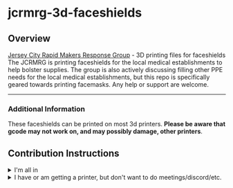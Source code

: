 # jcrmrg-3d-faceshields
## Overview
[Jersey City Rapid Makers Response Group](https://jcrmrg.org) - 3D printing files for faceshields  
The JCRMRG is printing faceshields for the local medical establishments to help bolster supplies.
The group is also actively discussing filling other PPE needs for the local medical establishments, but this repo is specifically geared towards printing facemasks.
Any help or support are welcome.

---

### Additional Information
These faceshields can be printed on most 3d printers.  **Please be aware that gcode may not work on, and may possibly damage, other printers**.

## Contribution Instructions

<details>
  <summary>I'm all in</summary>

  Great, first go to our [site and sign up](https://jcrmrg.org/join).  
  After fully onboarding you will be able to contribute to the repo, but it is not required.
  Follow the guides below for pulling the repo and contributing.
  In the meantime you can download the gcode or Cura projects and start printing.

  #### Requirements:
  * Git
  * Cura
  * Write access to the repo (contact @timothyjryan)

  #### Get the repository
  ```
  cd <where to keep local copy>
  git clone https://github.com/JerseyCityRapidMakerResponseGroup/jcrmrg-3d-faceshields
  ```
  #### Edit projects
  *gcode and zips are ignored by git intentionally*
  **Make sure to pull the repository before doing any work**

  `git pull`

  Use Cura to open a project in the projects folder or save a new project to that folder.
  Then push it to the repo.
  
  ```
  git add . # adds everything, alternatively git add <file>
  git commit -m "Some description about the change made to the file"
  git push
  ```

  #### Upload gcode
  Go to the [Releases](https://github.com/JerseyCityRapidMakerResponseGroup/jcrmrg-3d-faceshields/releases) page.  
  Add a new draft. The uploaded file should be a zip of the gcode and the Cura project.  
  **Please be sure that different files have different major version numbers (v1.x, v2.x, etc.).
  This is not exactly how versioning should be used, but it will be the easiest to maintain for our purposes.**

</details>

<details>
  <summary>I have or am getting a printer, but don't want to do meetings/discord/etc.</summary>
  
  Copy the Cura projects for either the Prusa or Verskstan models from this repo (or clone the repo).
  Print what you can and message [admin@jcrmrg.org](mailto:admin@jcrmrg.org) to discuss drop off.
  If you run into printing problems please [sign up](https://jcrmrg.org/join) with our group. 
  We have an active maker community for troubleshooting.

<details>

## Faceshield Models
[Verkstan](https://3dprint.nih.gov/discover/3dpx-013306)  
[Prusa](https://www.prusa3d.com/covid19/)

## File table
All gcode files are in the [Releases](https://github.com/timothyjryan/jcrmrg-3d-faceshields/releases).
Cura project files and gcodes are zipped, but Cura projects can also be found in the projects directory.
The gcodes are set up as releases due to file size restrictions (the gcode files are pretty big).
Please pay attention to the bed size, material type and nozzle size when using Cura projects from this repository.

### Naming Convention

Names will be \<Printer Designation\>\_\<Material\>\_\<Model\>\_\<Model details\>\_qty\<stack quantity\>.\<filetype\>

| Acronym | Type     | Full Name     |
|-------- |--------- |-------------- |
|E3       | Printer  | Ender 3 (Pro) |
|PLA      | Material | PLA           |
|PETG     | Material | PETG          |
  
### Files
*Information below reflects the latest version of the files*
<details>
  <summary>E3_PLA_Verkstan_NA_Stacked_noz0.4mm_qty20</summary>
  
  1. **Description:** #JCRMRG branded 2x10 stack of Verkstan NA 6 hole punch using PLA
  1. **Estimated Time:** 18H37M
  1. **Actual Time:** 
  1. **Additional Notes:**
      1. No slowdown on 1st layer of stacks
      1. 0.4mm Nozzle gcode
      1. Concentric floor        
</details>
